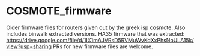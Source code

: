 # COSMOTE_firmware
Older firmware files for routers given out by the greek isp cosmote. Also includes binwalk extracted versions.
HA35 firmware that was extracted: https://drive.google.com/file/d/1IX1mAJVRsD5RVMuWvKdXxPhsNoULA15k/view?usp=sharing
PRs for new firmware files are welcome.

